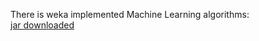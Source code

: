 There is weka implemented Machine Learning algorithms:  
[jar downloaded](https://sourceforge.net/projects/weka/files/weka-3-7/3.7.7/weka-3-7-7-monolithic.jar/download)  
